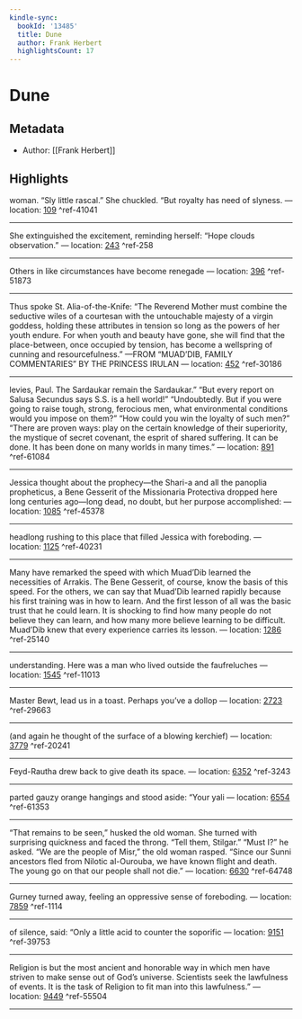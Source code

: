 ```yaml
---
kindle-sync:
  bookId: '13485'
  title: Dune
  author: Frank Herbert
  highlightsCount: 17
---
```

# Dune
## Metadata
* Author: [[Frank Herbert]]

## Highlights
woman. “Sly little rascal.” She chuckled. “But royalty has need of slyness. — location: [109]() ^ref-41041

---
She extinguished the excitement, reminding herself: “Hope clouds observation.” — location: [243]() ^ref-258

---
Others in like circumstances have become renegade — location: [396]() ^ref-51873

---
Thus spoke St. Alia-of-the-Knife: “The Reverend Mother must combine the seductive wiles of a courtesan with the untouchable majesty of a virgin goddess, holding these attributes in tension so long as the powers of her youth endure. For when youth and beauty have gone, she will find that the place-between, once occupied by tension, has become a wellspring of cunning and resourcefulness.” —FROM “MUAD’DIB, FAMILY COMMENTARIES” BY THE PRINCESS IRULAN — location: [452]() ^ref-30186

---
levies, Paul. The Sardaukar remain the Sardaukar.” “But every report on Salusa Secundus says S.S. is a hell world!” “Undoubtedly. But if you were going to raise tough, strong, ferocious men, what environmental conditions would you impose on them?” “How could you win the loyalty of such men?” “There are proven ways: play on the certain knowledge of their superiority, the mystique of secret covenant, the esprit of shared suffering. It can be done. It has been done on many worlds in many times.” — location: [891]() ^ref-61084

---
Jessica thought about the prophecy—the Shari-a and all the panoplia propheticus, a Bene Gesserit of the Missionaria Protectiva dropped here long centuries ago—long dead, no doubt, but her purpose accomplished: — location: [1085]() ^ref-45378

---
headlong rushing to this place that filled Jessica with foreboding. — location: [1125]() ^ref-40231

---
Many have remarked the speed with which Muad’Dib learned the necessities of Arrakis. The Bene Gesserit, of course, know the basis of this speed. For the others, we can say that Muad’Dib learned rapidly because his first training was in how to learn. And the first lesson of all was the basic trust that he could learn. It is shocking to find how many people do not believe they can learn, and how many more believe learning to be difficult. Muad’Dib knew that every experience carries its lesson. — location: [1286]() ^ref-25140

---
understanding. Here was a man who lived outside the faufreluches — location: [1545]() ^ref-11013

---
Master Bewt, lead us in a toast. Perhaps you’ve a dollop — location: [2723]() ^ref-29663

---
(and again he thought of the surface of a blowing kerchief) — location: [3779]() ^ref-20241

---
Feyd-Rautha drew back to give death its space. — location: [6352]() ^ref-3243

---
parted gauzy orange hangings and stood aside: “Your yali — location: [6554]() ^ref-61353

---
“That remains to be seen,” husked the old woman. She turned with surprising quickness and faced the throng. “Tell them, Stilgar.” “Must I?” he asked. “We are the people of Misr,” the old woman rasped. “Since our Sunni ancestors fled from Nilotic al-Ourouba, we have known flight and death. The young go on that our people shall not die.” — location: [6630]() ^ref-64748

---
Gurney turned away, feeling an oppressive sense of foreboding. — location: [7859]() ^ref-1114

---
of silence, said: “Only a little acid to counter the soporific — location: [9151]() ^ref-39753

---
Religion is but the most ancient and honorable way in which men have striven to make sense out of God’s universe. Scientists seek the lawfulness of events. It is the task of Religion to fit man into this lawfulness.” — location: [9449]() ^ref-55504

---
